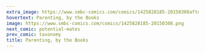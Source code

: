 ```yaml
---
extra_image: https://www.smbc-comics.com/comics/1425828185-20150308after.png
hovertext: Parenting, by the Books
image: https://www.smbc-comics.com/comics/1425828185-20150308.png
next_comic: potential-mates
prev_comic: taxonomy
title: Parenting, by the Books
---
```


